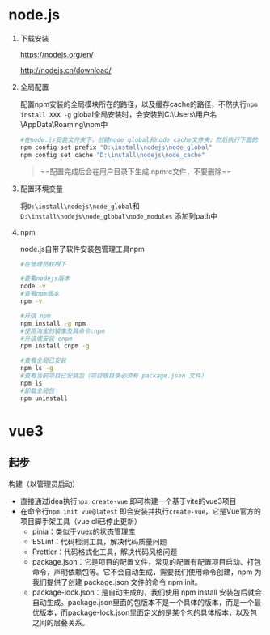 # node.js

1. 下载安装

	https://nodejs.org/en/

	http://nodejs.cn/download/

2. 全局配置

	配置npm安装的全局模块所在的路径，以及缓存cache的路径，不然执行`npm install XXX -g` global全局安装时，会安装到C:\Users\用户名\AppData\Roaming\npm中

	``` bash
	#在node.js安装文件夹下，创建node_global和node_cache文件夹，然后执行下面的
	npm config set prefix "D:\install\nodejs\node_global"
	npm config set cache "D:\install\nodejs\node_cache"
	```

	> ==配置完成后会在用户目录下生成.npmrc文件，不要删除==

3. 配置环境变量

	将`D:\install\nodejs\node_global`和`D:\install\nodejs\node_global\node_modules` 添加到path中

4. npm

	node.js自带了软件安装包管理工具npm

	``` bash
	#在管理员权限下
	
	#查看nodejs版本
	node -v
	#查看npm版本
	npm -v
	
	#升级 npm
	npm install -g npm
	#使用淘宝的镜像及其命令cnpm
	#升级或安装 cnpm
	npm install cnpm -g
	
	#查看全局已安装
	npm ls -g
	#查看当前项目已安装包（项目跟目录必须有 package.json 文件）
	npm ls
	#卸载全局包
	npm uninstall 
	```

	

# vue3

## 起步

构建（以管理员启动）

- 直接通过idea执行`npx create-vue` 即可构建一个基于vite的vue3项目
- 在命令行`npm init vue@latest`  即会安装并执行`create-vue`，它是Vue官方的项目脚手架工具（vue cli已停止更新）
	- pinia：类似于vuex的状态管理库
	- ESLint：代码检测工具，解决代码质量问题
	- Prettier：代码格式化工具，解决代码风格问题
	- package.json：它是项目的配置文件，常见的配置有配置项目启动、打包命令，声明依赖包等。它不会自动生成，需要我们使用命令创建，npm 为我们提供了创建 package.json 文件的命令 npm init。
	- package-lock.json：是自动生成的，我们使用 npm install 安装包后就会自动生成。package.json里面的包版本不是一个具体的版本，而是一个最优版本，而package-lock.json里面定义的是某个包的具体版本，以及包之间的层叠关系。
